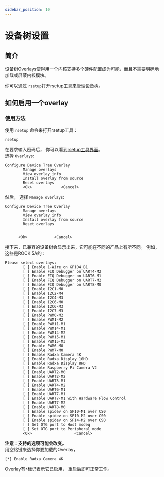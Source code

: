 ```yaml
---
sidebar_position: 10
---
```


# 设备树设置

## 简介

设备树Overlays使得用一个内核支持多个硬件配置成为可能，而且不需要明确地加载或屏蔽内核模块。

你可以通过 `rsetup`打开rsetup工具来管理设备树。

## 如何启用一个overlay

### 使用方法

使用 `rsetup` 命令来打开rsetup工具：

```
rsetup
```

在要求输入密码后， 你可以看到[rsetup工具界面](../rsetup)。  
选择 `Overlays`:

```
Configure Device Tree Overlay
        Manage overlays
        View overlay info
        Install overlay from source
        Reset overlays
        <Ok>             <Cancel>
```

然后， 选择 `Manage overlays`:

```
Configure Device Tree Overlay
        Manage overlays
        View overlay info
        Install overlay from source
        Reset overlays


      <Ok>            <Cancel>
```

接下来，已兼容的设备树会显示出来，它可能在不同的产品上有所不同。
例如，这些是ROCK 5A的：

```
Please select overlays:
        [ ] Enable 1-Wire on GPIO4_B1
        [ ] Enable FIQ Debugger on UART4-M2
        [ ] Enable FIQ Debugger on UART6-M1
        [ ] Enable FIQ Debugger on UART7-M2
        [ ] Enable FIQ Debugger on UART8-M0
        [ ] Enable I2C1-M0
        [ ] Enable I2C2-M4
        [ ] Enable I2C4-M3
        [ ] Enable I2C6-M0
        [ ] Enable I2C6-M3
        [ ] Enable I2C7-M3
        [ ] Enable PWM0-M2
        [ ] Enable PWM1-M2
        [ ] Enable PWM11-M1
        [ ] Enable PWM14-M1
        [ ] Enable PWM14-M2
        [ ] Enable PWM15-M1
        [ ] Enable PWM15-M3
        [ ] Enable PWM6-M0
        [ ] Enable PWM7-M0
        [ ] Enable Radxa Camera 4K
        [ ] Enable Radxa Display 10HD
        [ ] Enable Radxa Display 8HD
        [ ] Enable Raspberry Pi Camera V2
        [ ] Enable UART2-M0
        [ ] Enable UART2-M2
        [ ] Enable UART3-M1
        [ ] Enable UART4-M2
        [ ] Enable UART6-M1
        [ ] Enable UART7-M1
        [ ] Enable UART7-M1 with Hardware Flow Control
        [ ] Enable UART7-M2
        [ ] Enable UART8-M0
        [ ] Enable spidev on SPI0-M1 over CS0
        [ ] Enable spidev on SPI0-M2 over CS0
        [ ] Enable spidev on SPI4-M2 over CS0
        [ ] Set OTG port to Host modeq
        [ ] Set OTG port to Peripheral mode
        <Ok>                   <Cancel>
```

**注意：支持的选项可能会改变。**  
用空格键来选择你要加载的Overlay，

```
[*] Enable Radxa Camera 4K
```

Overlay有`*`标记表示它已启用， 重启后即可正常工作。
